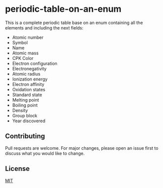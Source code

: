 # periodic-table-on-an-enum

This is a complete periodic table base on an enum containing all the elements and including the next fields:
* Atomic number
* Symbol
* Name
* Atomic mass
* CPK Color
* Electron configuration
* Electronegativity
* Atomic radius
* Ionization energy
* Electron affinity
* Oxidation states
* Standard state
* Melting point
* Boiling point
* Density
* Group block
* Year discovered

## Contributing
Pull requests are welcome. For major changes, please open an issue first to discuss what you would like to change.

## License
[MIT](https://choosealicense.com/licenses/mit/)
